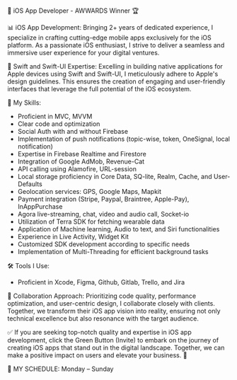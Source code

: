 📱 iOS App Developer - AWWARDS Winner 🏆

📊 iOS App Development:
Bringing 2+ years of dedicated experience, I specialize in crafting cutting-edge mobile apps exclusively for the iOS platform. As a passionate iOS enthusiast, I strive to deliver a seamless and immersive user experience for your digital ventures.

🍏 Swift and Swift-UI Expertise:
Excelling in building native applications for Apple devices using Swift and Swift-UI, I meticulously adhere to Apple's design guidelines. This ensures the creation of engaging and user-friendly interfaces that leverage the full potential of the iOS ecosystem.

🌟 My Skills:
- Proficient in MVC, MVVM
- Clear code and optimization
- Social Auth with and without Firebase
- Implementation of push notifications (topic-wise, token, OneSignal, local notification)
- Expertise in Firebase Realtime and Firestore
- Integration of Google AdMob, Revenue-Cat
- API calling using Alamofire, URL-session
- Local storage proficiency in Core Data, SQ-lite, Realm, Cache, and User-Defaults
- Geolocation services: GPS, Google Maps, Mapkit
- Payment integration (Stripe, Paypal, Braintree, Apple-Pay), InAppPurchase
- Agora live-streaming, chat, video and audio call, Socket-io
- Utilization of Terra SDK for fetching wearable data
- Application of Machine learning, Audio to text, and Siri functionalities
- Experience in Live Activity, Widget Kit
- Customized SDK development according to specific needs
- Implementation of Multi-Threading for efficient background tasks

🛠️ Tools I Use:
- Proficient in Xcode, Figma, Github, Gitlab, Trello, and Jira

🤝 Collaboration Approach:
Prioritizing code quality, performance optimization, and user-centric design, I collaborate closely with clients. Together, we transform their iOS app vision into reality, ensuring not only technical excellence but also resonance with the target audience.

✅ If you are seeking top-notch quality and expertise in iOS app development, click the Green Button (Invite) to embark on the journey of creating iOS apps that stand out in the digital landscape. Together, we can make a positive impact on users and elevate your business. 🚀

📆 MY SCHEDULE: Monday – Sunday
